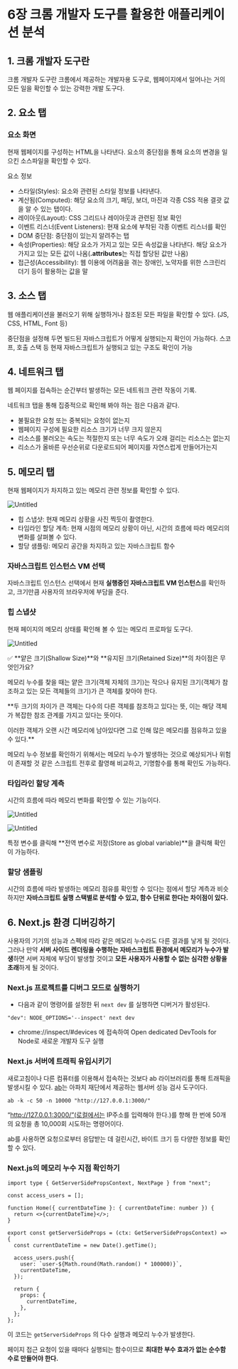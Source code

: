 # 6장 크롬 개발자 도구를 활용한 애플리케이션 분석

## 1. 크롬 개발자 도구란

크롬 개발자 도구란 크롬에서 제공하는 개발자용 도구로, 웹페이지에서 일어나는 거의 모든 일을 확인할 수 있는 강력한 개발 도구다.

## 2. 요소 탭

### 요소 화면

현재 웹페이지를 구성하는 HTML을 나타낸다. 요소의 중단점을 통해 요소의 변경을 일으킨 소스파일을 확인할 수 있다.

요소 정보

- 스타일(Styles): 요소와 관련된 스타일 정보를 나타낸다.
- 계산됨(Computed): 해당 요소의 크기, 패딩, 보더, 마진과 각종 CSS 적용 결괏 값을 알 수 있는 탭이다.
- 레이아웃(Layout): CSS 그리드나 레이아웃과 관련된 정보 확인
- 이벤트 리스너(Event Listeners): 현재 요소에 부착된 각종 이벤트 리스너를 확인
- DOM 중단점: 중단점이 있는지 알려주는 탭
- 속성(Properties): 해당 요소가 가지고 있는 모든 속성값을 나타낸다. 해당 요소가 가지고 있는 모든 값이 나옴(**.attributes**는 직접 할당된 값만 나옴)
- 접근성(Accessibility): 웹 이용에 어려움을 겪는 장애인, 노약자를 위한 스크린리더기 등이 활용하는 값을 말

## 3. 소스 탭

웹 애플리케이션을 불러오기 위해 실행하거나 참조된 모든 파일을 확인할 수 있다. (JS, CSS, HTML, Font 등)

중단점을 설정해 두면 빌드된 자바스크립트가 어떻게 실행되는지 확인이 가능하다. 스코프, 호출 스택 등 현재 자바스크립트가 실행되고 있는 구조도 확인이 가능

## 4. 네트워크 탭

웹 페이지를 접속하는 순간부터 발생하는 모든 네트워크 관련 작동이 기록.

네트워크 탭을 통해 집중적으로 확인해 봐야 하는 점은 다음과 같다.

- 불필요한 요청 또는 중복되는 요청이 없는지
- 웹페이지 구성에 필요한 리소스 크기가 너무 크지 않은지
- 리소스를 불러오는 속도는 적절한지 또는 너무 속도가 오래 걸리는 리소스는 없는지
- 리소스가 올바른 우선순위로 다운로드되어 페이지를 자연스럽게 만들어가는지

## 5. 메모리 탭

현재 웹페이지가 차지하고 있는 메모리 관련 정보를 확인할 수 있다.

![Untitled](https://prod-files-secure.s3.us-west-2.amazonaws.com/253d1ac1-0c8d-4179-8d90-21ade38e0aea/6abd7909-3800-464f-9a56-e5ca35111ad1/Untitled.png)

- 힙 스냅샷: 현재 메모리 상황을 사진 찍듯이 촬영한다.
- 타임라인 할당 계측: 현재 시점의 메모리 상황이 아닌, 시간의 흐름에 따라 메모리의 변화를 살펴볼 수 있다.
- 할당 샘플링: 메모리 공간을 차지하고 있는 자바스크립트 함수

### 자바스크립트 인스턴스 VM 선택

자바스크립트 인스턴스 선택에서 현재 **실행중인 자바스크립트 VM 인스턴스**를 확인하고, 크기만큼 사용자의 브라우저에 부담을 준다.

### 힙 스냅샷

현재 페이지의 메모리 상태를 확인해 볼 수 있는 메모리 프로파일 도구다.

![Untitled](https://prod-files-secure.s3.us-west-2.amazonaws.com/253d1ac1-0c8d-4179-8d90-21ade38e0aea/0533263c-636a-4e3f-a41a-ee8069725f4b/Untitled.png)

<aside>
✅ **얕은 크기(Shallow Size)**와 **유지된 크기(Retained Size)**의 차이점은 무엇인가요?

메모리 누수를 찾을 때는 얕은 크기(객체 자체의 크기)는 작으나 유지된 크기(객체가 참조하고 있는 모든 객체들의 크기)가 큰 객체를 찾아야 한다.

\*\*두 크기의 차이가 큰 객체는 다수의 다른 객체를 참조하고 있다는 뜻, 이는 해당 객체가 복잡한 참조 관계를 가지고 있다는 뜻이다.

이러한 객체가 오랜 시간 메모리에 남아있다면 그로 인해 많은 메모리를 점유하고 있을 수 있다.\*\*

</aside>

메모리 누수 정보를 확인하기 위해서는 메모리 누수가 발생하는 것으로 예상되거나 위험이 존재할 것 같은 스크립트 전후로 촬영해 비교하고, 기명함수를 통해 확인도 가능하다.

### 타입라인 할당 계측

시간의 흐름에 따라 메모리 변화를 확인할 수 있는 기능이다.

![Untitled](https://prod-files-secure.s3.us-west-2.amazonaws.com/253d1ac1-0c8d-4179-8d90-21ade38e0aea/f24af1a7-8308-45b9-be2a-b346d410d67b/Untitled.png)

![Untitled](https://prod-files-secure.s3.us-west-2.amazonaws.com/253d1ac1-0c8d-4179-8d90-21ade38e0aea/b9b06acc-49cd-42f2-876e-4101eb23a857/Untitled.png)

특정 변수를 클릭해 **전역 변수로 저장(Store as global variable)**을 클릭해 확인이 가능하다.

### 할당 샘플링

시간의 흐름에 따라 발생하는 메모리 점유를 확인할 수 있다는 점에서 할당 계측과 비슷하지만 **자바스크립트 실행 스택별로 분석할 수 있고, 함수 단위로 한다는 차이점이 있다.**

## 6. Next.js 환경 디버깅하기

사용자의 기기의 성능과 스펙에 따라 같은 메모리 누수라도 다른 결과를 낳게 될 것이다. 그러나 만약 **서버 사이드 렌더링을 수행하는 자바스크립트 환경에서 메모리가 누수가 발생**하면 서버 자체에 부담이 발생할 것이고 **모든 사용자가 사용할 수 없는 심각한 상황을 초래**하게 될 것이다.

### Next.js 프로젝트를 디버그 모드로 실행하기

- 다음과 같이 명령어를 설정한 뒤 `next dev` 를 실행하면 디버거가 활성된다.

```tsx
"dev": NODE_OPTIONS='--inspect' next dev
```

- chrome://inspect/#devices 에 접속하여 Open dedicated DevTools for Node로 새로운 개발자 도구 실행

### Next.js 서버에 트래픽 유입시키기

새로고침이나 다른 컴퓨터를 이용해서 접속하는 것보다 ab 라이브러리를 통해 트래픽을 발생시킬 수 있다. [ab](https://httpd.apache.org/docs/current/ko/programs/ab.html)는 아파치 재단에서 제공하는 웹서버 성능 검사 도구이다.

```tsx
ab -k -c 50 -n 10000 "http://127.0.0.1:3000/"
```

“http://127.0.0.1:3000/”(로컬에서는 IP주소를 입력해야 한다.)를 향해 한 번에 50개의 요청을 총 10,000회 시도하는 명령어이다.

ab를 사용하면 요청으로부터 응답받는 데 걸린시간, 바이트 크기 등 다양한 정보를 확인할 수 있다.

### Next.js의 메모리 누수 지점 확인하기

```tsx
import type { GetServerSidePropsContext, NextPage } from "next";

const access_users = [];

function Home({ currentDateTime }: { currentDateTime: number }) {
  return <>{currentDateTime}</>;
}

export const getServerSideProps = (ctx: GetServerSidePropsContext) => {
  const currentDateTime = new Date().getTime();

  access_users.push({
    user: `user-${Math.round(Math.random() * 100000)}`,
    currentDateTime,
  });

  return {
    props: {
      currentDateTime,
    },
  };
};
```

이 코드는 `getServerSideProps` 의 다수 실행과 메모리 누수가 발생한다.

페이지 접근 요청이 있을 때마다 실행되는 함수이므로 **최대한 부수 효과가 없는 순수함수로 만들어야 한다.**
